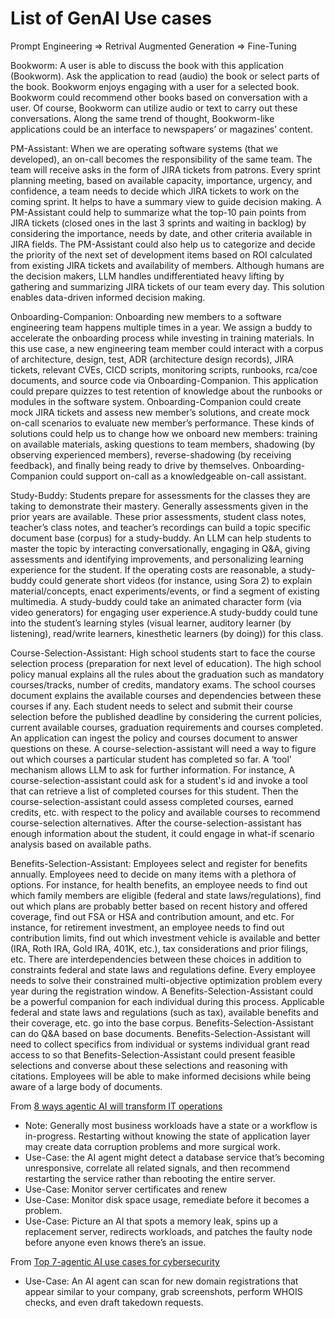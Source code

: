 # List of GenAI Use cases

Prompt Engineering => Retrival Augmented Generation => Fine-Tuning

Bookworm: A user is able to discuss the book with this application (Bookworm). Ask the application to read (audio) the book or select parts of the book. Bookworm enjoys engaging with a user for a selected book. Bookworm could recommend other books based on conversation with a user. Of course, Bookworm can utilize audio or text to carry out these conversations. Along the same trend of thought, Bookworm-like applications could be an interface to newspapers’ or magazines’ content.

PM-Assistant: When we are operating software systems (that we developed), an on-call becomes the responsibility of the same team. The team will receive asks in the form of JIRA tickets from patrons. Every sprint planning meeting, based on available capacity, importance, urgency, and confidence, a team needs to decide which JIRA tickets to work on the coming sprint. It helps to have a summary view to guide decision making. A PM-Assistant could help to summarize what the top-10 pain points from JIRA tickets (closed ones in the last 3 sprints and waiting in backlog) by considering the importance, needs by date, and other criteria available in JIRA fields. The PM-Assistant could also help us to categorize and decide the priority of the next set of development items based on ROI calculated from existing JIRA tickets and availability of members. Although humans are the decision makers, LLM handles undifferentiated heavy lifting by gathering and summarizing JIRA tickets of our team every day. This solution enables data-driven informed decision making.

Onboarding-Companion: Onboarding new members to a software engineering team happens multiple times in a year. We assign a buddy to accelerate the onboarding process while investing in training materials. In this use case, a new engineering team member could interact with a corpus of architecture, design, test, ADR (architecture design records), JIRA tickets, relevant CVEs, CICD scripts, monitoring scripts, runbooks, rca/coe documents, and source code via Onboarding-Companion. This application could prepare quizzes to test retention of knowledge about the runbooks or modules in the software system. Onboarding-Companion could create mock JIRA tickets and assess new member’s solutions, and create mock on-call scenarios to evaluate new member’s performance. These kinds of solutions could help us to change how we onboard new members: training on available materials, asking questions to team members, shadowing (by observing experienced members), reverse-shadowing (by receiving feedback), and finally being ready to drive by themselves. Onboarding-Companion could support on-call as a knowledgeable on-call assistant.

Study-Buddy: Students prepare for assessments for the classes they are taking to demonstrate their mastery. Generally assessments given in the prior years are available. These prior assessments, student class notes, teacher’s class notes, and teacher’s recordings can build a topic specific document base (corpus) for a study-buddy. An LLM can help students to master the topic by interacting conversationally, engaging in Q&A, giving assessments and identifying improvements, and personalizing learning experience for the student. If the operating costs are reasonable, a study-buddy could generate short videos (for instance, using Sora 2) to explain material/concepts, enact experiments/events, or find a segment of existing multimedia. A study-buddy could take an animated character form (via video generators) for engaging user experience.A study-buddy could tune into the student’s learning styles (visual learner, auditory learner (by listening), read/write learners, kinesthetic learners (by doing)) for this class.

Course-Selection-Assistant: High school students start to face the course selection process (preparation for next level of education). The high school policy manual explains all the rules about the graduation such as mandatory courses/tracks, number of credits, mandatory exams. The school courses document explains the available courses and dependencies between these courses if any. Each student needs to select and submit their course selection before the published deadline by considering the current policies, current available courses, graduation requirements and courses completed. An application can ingest the policy and courses document to answer questions on these. A course-selection-assistant will need a way to figure out which courses a particular student has completed so far. A ‘tool’ mechanism allows LLM to ask for further information. For instance, A course-selection-assistant could ask for a student's id and invoke a tool that can retrieve a list of completed courses for this student. Then the course-selection-assistant could assess completed courses, earned credits, etc. with respect to the policy and available courses to recommend course-selection alternatives. After the course-selection-assistant has enough information about the student, it could engage in what-if scenario analysis based on available paths.

Benefits-Selection-Assistant: Employees select and register for benefits annually. Employees need to decide on many items with a plethora of options. For instance, for health benefits, an employee needs to find out which family members are eligible (federal and state laws/regulations), find out which plans are probably better based on recent history and offered coverage, find out FSA or HSA and contribution amount, and etc. For instance, for retirement investment, an employee needs to find out contribution limits, find out which investment vehicle is available and better (IRA, Roth IRA, Gold IRA, 401K, etc.), tax considerations and prior filings, etc. There are interdependencies between these choices in addition to constraints federal and state laws and regulations define. Every employee needs to solve their constrained multi-objective optimization problem every year during the registration window. A Benefits-Selection-Assistant could be a powerful companion for each individual during this process. Applicable federal and state laws and regulations (such as tax), available benefits and their coverage, etc. go into the base corpus. Benefits-Selection-Assistant can do Q&A based on base documents. Benefits-Selection-Assistant will need to collect specifics from individual or systems individual grant read access to so that Benefits-Selection-Assistant could present feasible selections and converse about these selections and reasoning with citations. Employees will be able to make informed decisions while being aware of a large body of documents.

From [8 ways agentic AI will transform IT operations](https://www.cio.com/article/4079008/8-ways-agentic-ai-will-transform-it-operations.html)
- Note: Generally most business workloads have a state or a workflow is in-progress. Restarting without knowing the state of application layer may create data corruption problems and more surgical work.
- Use-Case: the AI agent might detect a database service that’s becoming unresponsive, correlate all related signals, and then recommend restarting the service rather than rebooting the entire server.
- Use-Case: Monitor server certificates and renew
- Use-Case: Monitor disk space usage, remediate before it becomes a problem.
- Use-Case: Picture an AI that spots a memory leak, spins up a replacement server, redirects workloads, and patches the faulty node before anyone even knows there’s an issue.

From [Top 7-agentic AI use cases for cybersecurity](https://www.csoonline.com/article/4079887/top-7-agentic-ai-use-cases-for-cybersecurity.html)
- Use-Case: An AI agent can scan for new domain registrations that appear similar to your company, grab screenshots, perform WHOIS checks, and even draft takedown requests.
